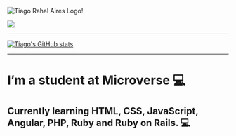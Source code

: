 ![Tiago Rahal Aires Logo!](https://i.imgur.com/sIjVUYF.png)

<a href="mailto:rahal.aires@gmail.com"><img src="https://img.shields.io/badge/Gmail-D14836?style=for-the-badge&logo=gmail&logoColor=white"></a>


<hr>


[![Tiago's GitHub stats](https://github-readme-stats.vercel.app/api?username=tiagorahal&count_private=true&show_icons=true&theme=synthwave)](https://github.com/anuraghazra/github-readme-stats)


<hr>


# I’m a student at Microverse :computer:
## Currently learning HTML, CSS, JavaScript, Angular, PHP, Ruby and Ruby on Rails. :computer:

  
